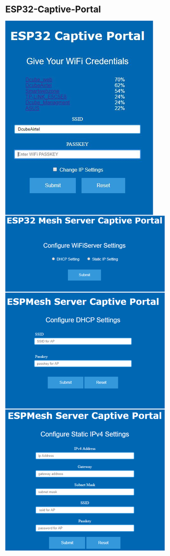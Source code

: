 # ESP32-Captive-Portal
![alt text](https://github.com/ThingHz/ThingHzCaptivePortal/blob/master/FZP1BLDJSCG1ZDD.LARGE.jpg)
![alt text](https://github.com/ThingHz/ThingHzCaptivePortal/blob/master/webpage1.png)
![alt text](https://github.com/ThingHz/ThingHzCaptivePortal/blob/master/webpage2.png)
![alt text](https://github.com/ThingHz/ThingHzCaptivePortal/blob/master/webpage2_2.png)
